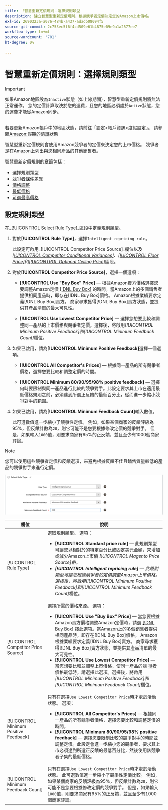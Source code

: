 ```yaml
---
title: 「智慧重新定價規則：選擇規則類型
description: 建立智慧型重新定價規則，根據競爭者定價決定您的Amazon上市價格。
exl-id: 2690323a-a076-484b-a437-adadb08094f5
source-git-commit: 2c753ec5f6f4cd509e61b4875e09e9a1a2577ee7
workflow-type: tm+mt
source-wordcount: '701'
ht-degree: 0%

---
```


# 智慧重新定價規則：選擇規則類型

>[!IMPORTANT]
>
>如果Amazon地區設為`Inactive`狀態（如上線期間），智慧型重新定價規則將無法正常運作。 您的定價計算取決於您的運費，且您的地區必須處於`Active`狀態，您的運費才能從Amazon同步。<br><br>
>
>若要更新Amazon帳戶中的地區狀態，請前往「設定>帳戶資訊>度假設定」。 請參閱[Amazon:假期的清單狀態](https://sellercentral.amazon.com/gp/help/help.html?itemID=200135620/&quot;target=&quot;_blank)

智慧型重新定價規則會使用Amazon競爭者的定價來決定您的上市價格。 競爭者是在Amazon上列出與您相同產品的其他銷售者。

智慧重新定價規則的章節包括：

- 選擇規則類型
- [競爭者條件差異](./competitor-conditional-variances.md)
- [價格調整](./price-adjustment.md)
- [最低價格](./floor-price.md)
- [可選最高價格](./optional-ceiling-price.md)

## 設定規則類型

在&#x200B;_[!UICONTROL Select Rule Type]_區段中定義規則類型。

1. 對於&#x200B;**[!UICONTROL Rule Type]**，選擇`Intelligent repricing rule`。

   此設定可啟用&#x200B;_[!UICONTROL Competitor Price Source]_欄位以及[_[!UICONTROL Competitor Conditional Variances]_](./competitor-conditional-variances.md)、[_[!UICONTROL Floor Price]_](./floor-price.md)和[_[!UICONTROL Optional Ceiling Price]_](./optional-ceiling-price.md)區段。

1. 對於&#x200B;**[!UICONTROL Competitor Price Source]**，選擇一個選項：

   - **[!UICONTROL Use "Buy Box" Price]**  — 根據Amazon賣方價格選擇您要調整Amazon定價 [[!DNL Buy Box]](./buy-box-competitor-pricing.md) 的時間。當Amazon上的多個銷售者提供相同產品時，即存在[!DNL Buy Box]價格。 Amazon根據業績要求定義[!DNL Buy Box]賣方。 商家尋求獲得[!DNL Buy Box]賣方狀態，並提供其產品清單的最大可見性。

   - **[!UICONTROL Use Lowest Competitor Price]**  — 選擇您想要比較和調整同一產品的上市價格與競爭者定價。選擇後，將啟用&#x200B;_[!UICONTROL Minimum Positive Feedback]_和_[!UICONTROL Minimum Feedback Count]_&#x200B;欄位。

1. 如果已啟用，請為&#x200B;**[!UICONTROL Minimum Positive Feedback]**&#x200B;選擇一個選項。

   - **[!UICONTROL All Competitor's Prices]**  — 根據同一產品的所有競爭者價格，選擇您要比較和調整定價的時間。

   - **[!UICONTROL Minimum 80/90/95/98% positive feedback]**  — 選擇何時要限制與同一產品進行比較的競爭對手。此設定要求其上市在適用最低價格規則之前，必須達到所選正反饋的最低百分比，從而進一步縮小競爭對手的範圍。

1. 如果已啟用，請為&#x200B;**[!UICONTROL Minimum Feedback Count]**&#x200B;輸入數值。

   此可選數值進一步縮小了競爭性定價。 例如，如果某個商家的反饋評級為95%，但反饋計數為`20`，則它可能不是您要根據修改定價的競爭對手。 但是，如果輸入`1000`值，則要求商家有95%的正反饋，並且至少有1000個商家評論。

>[!NOTE]
>
>您可以使用這些競爭者定價和反饋選項，來避免根據反饋不佳且銷售質量較低的產品的競爭對手來進行定價。

![智慧重新定價規則 — 選擇規則類型](assets/ob-intelligent-price-rule-type.png)

| 欄位 | 說明 |
|--- |--- |
| [!UICONTROL Rule Type] | 選取規則類型。 選項：<ul><li>**[!UICONTROL Standard price rule]**  — 此規則類型可讓您以相對於的特定百分比或固定美元金額，來增加或減少Amazon上市價 _[!UICONTROL Magento Price Source]_格。 </li><li>**[!UICONTROL Intelligent repricing rule]**  — 此規則類型可讓您根據競爭者的定價調整Amazon上市價格。選擇後，將啟用&#x200B;_[!UICONTROL Minimum Positive Feedback]_和_[!UICONTROL Minimum Feedback Count]_&#x200B;欄位。</li></ul> |
| [!UICONTROL Competitor Price Source] | 選擇所需的價格來源。 選項：<ul><li>**[!UICONTROL Use "Buy Box" Price]**  — 當您要根據Amazon賣方價格調整Amazon定價時，請選 [[!DNL Buy Box]](./buy-box-competitor-pricing.md) 擇此選項。當Amazon上的多個銷售者提供相同產品時，即存在[!DNL Buy Box]價格。 Amazon根據業績要求定義[!DNL Buy Box]賣方。 商家尋求獲得[!DNL Buy Box]賣方狀態，並提供其產品清單的最大可見性。</li><li>**[!UICONTROL Use Lowest Competitor Price]**  — 當您想要比較並調整上市價格，使同一產品的競 [爭者](./lowest-competitor-pricing.md) 價格最低時，請選擇此選項。選擇後，將啟用&#x200B;_[!UICONTROL Minimum Positive Feedback]_和_[!UICONTROL Minimum Feedback Count]_&#x200B;欄位。</li></ul> |
| [!UICONTROL Minimum Positive Feedback] | 只有在選擇`Use Lowest Competitor Price`時才處於活動狀態。 選項：<ul><li>**[!UICONTROL All Competitor's Prices]**  — 根據同一產品的所有競爭者價格，選擇您要比較和調整定價的時間。</li><li>**[!UICONTROL Minimum 80/90/95/98% positive feedback]**  — 選擇您要限制比較的競爭對手的時間並調整定價。此設定會進一步縮小您的競爭者，要求其上市必須達到所選正反饋的最低百分比，然後使用該競爭者子集的最低價格。</li></ul> |
| [!UICONTROL Minimum Feedback Count] | 只有在選擇`Use Lowest Competitor Price`時才處於活動狀態。 此可選數值進一步縮小了競爭性定價比較。 例如，如果某個商家的反饋評級為95%，但反饋計數為`20`，則它可能不是您要根據修改定價的競爭對手。 但是，如果輸入`1000`值，則要求商家有95%的正反饋，並且至少有1000個商家評論。 |
